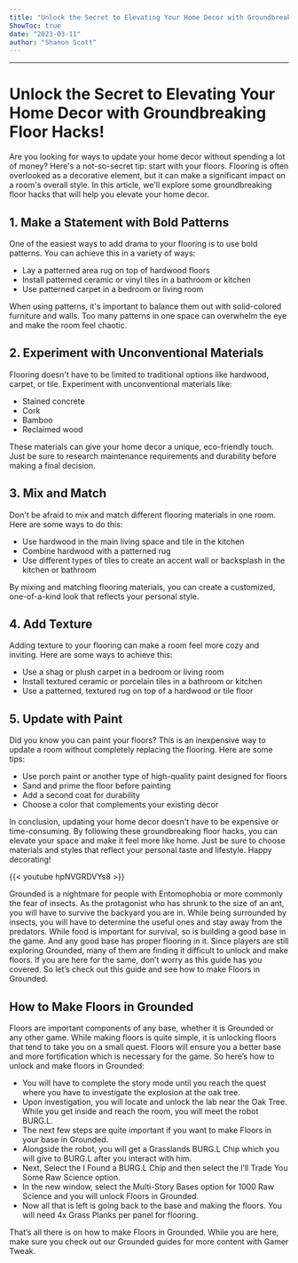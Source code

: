 ```yaml
---
title: "Unlock the Secret to Elevating Your Home Decor with Groundbreaking Floor Hacks!"
ShowToc: true 
date: "2023-03-11"
author: "Shanon Scott"
---
```

*****
# Unlock the Secret to Elevating Your Home Decor with Groundbreaking Floor Hacks!

Are you looking for ways to update your home decor without spending a lot of money? Here's a not-so-secret tip: start with your floors. Flooring is often overlooked as a decorative element, but it can make a significant impact on a room's overall style. In this article, we'll explore some groundbreaking floor hacks that will help you elevate your home decor.

## 1. Make a Statement with Bold Patterns

One of the easiest ways to add drama to your flooring is to use bold patterns. You can achieve this in a variety of ways:

- Lay a patterned area rug on top of hardwood floors
- Install patterned ceramic or vinyl tiles in a bathroom or kitchen
- Use patterned carpet in a bedroom or living room

When using patterns, it's important to balance them out with solid-colored furniture and walls. Too many patterns in one space can overwhelm the eye and make the room feel chaotic.

## 2. Experiment with Unconventional Materials

Flooring doesn't have to be limited to traditional options like hardwood, carpet, or tile. Experiment with unconventional materials like:

- Stained concrete
- Cork
- Bamboo
- Reclaimed wood

These materials can give your home decor a unique, eco-friendly touch. Just be sure to research maintenance requirements and durability before making a final decision.

## 3. Mix and Match

Don't be afraid to mix and match different flooring materials in one room. Here are some ways to do this:

- Use hardwood in the main living space and tile in the kitchen
- Combine hardwood with a patterned rug
- Use different types of tiles to create an accent wall or backsplash in the kitchen or bathroom

By mixing and matching flooring materials, you can create a customized, one-of-a-kind look that reflects your personal style.

## 4. Add Texture

Adding texture to your flooring can make a room feel more cozy and inviting. Here are some ways to achieve this:

- Use a shag or plush carpet in a bedroom or living room
- Install textured ceramic or porcelain tiles in a bathroom or kitchen
- Use a patterned, textured rug on top of a hardwood or tile floor

## 5. Update with Paint

Did you know you can paint your floors? This is an inexpensive way to update a room without completely replacing the flooring. Here are some tips:

- Use porch paint or another type of high-quality paint designed for floors
- Sand and prime the floor before painting
- Add a second coat for durability
- Choose a color that complements your existing decor

In conclusion, updating your home decor doesn't have to be expensive or time-consuming. By following these groundbreaking floor hacks, you can elevate your space and make it feel more like home. Just be sure to choose materials and styles that reflect your personal taste and lifestyle. Happy decorating!

{{< youtube hpNVGRDVYs8 >}} 



Grounded is a nightmare for people with Entomophobia or more commonly the fear of insects. As the protagonist who has shrunk to the size of an ant, you will have to survive the backyard you are in. While being surrounded by insects, you will have to determine the useful ones and stay away from the predators. While food is important for survival, so is building a good base in the game. And any good base has proper flooring in it. Since players are still exploring Grounded, many of them are finding it difficult to unlock and make floors. If you are here for the same, don’t worry as this guide has you covered. So let’s check out this guide and see how to make Floors in Grounded.
 
## How to Make Floors in Grounded
 

 
Floors are important components of any base, whether it is Grounded or any other game. While making floors is quite simple, it is unlocking floors that tend to take you on a small quest. Floors will ensure you a better base and more fortification which is necessary for the game. So here’s how to unlock and make floors in Grounded:
 
- You will have to complete the story mode until you reach the quest where you have to investigate the explosion at the oak tree.
 - Upon investigation, you will locate and unlock the lab near the Oak Tree. While you get inside and reach the room, you will meet the robot BURG.L.
 - The next few steps are quite important if you want to make Floors in your base in Grounded.
 - Alongside the robot, you will get a Grasslands BURG.L Chip which you will give to BURG.L after you interact with him.
 - Next, Select the I Found a BURG.L Chip and then select the I’ll Trade You Some Raw Science option.
 - In the new window, select the Multi-Story Bases option for 1000 Raw Science and you will unlock Floors in Grounded.
 - Now all that is left is going back to the base and making the floors. You will need 4x Grass Planks per panel for flooring.

 
That’s all there is on how to make Floors in Grounded. While you are here, make sure you check out our Grounded guides for more content with Gamer Tweak.




